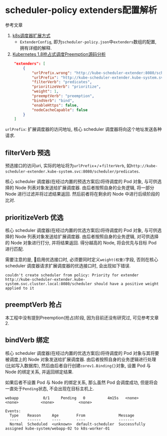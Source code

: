 # scheduler-policy extenders配置解析

参考文章

1. [k8s调度器扩展方式](https://blog.csdn.net/yevvzi/article/details/79858170)
    - `ExtenderConfig`, 即为`scheduler-policy.json`中`extenders`数组的配置, 拥有详细的解释.
2. [Kubernetes 1.8抢占式调度Preemption源码分析](https://my.oschina.net/jxcdwangtao/blog/1563456)

```json
    "extenders": [
        {
            "urlPrefix.wrong": "http://kube-scheduler-extender:8080/scheduler",
            "urlPrefix": "http://kube-scheduler-extender.kube-system.svc:8080/scheduler",
            "filterVerb": "predicates",
            "prioritizeVerb": "prioritize",
            "weight": 1,
            "preemptVerb": "preemption",
            "bindVerb": "bind",
            "enableHttps": false,
            "nodeCacheCapable": false
        }
    ]
```

`urlPrefix`: 扩展调度器的访问地址, 核心 scheduler 调度器将向这个地址发送各种请求.

## filterVerb 预选

预选接口的访问uri, 实际的地址将为`urlPrefix`+`/`+`filterVerb`, 如`http://kube-scheduler-extender.kube-system.svc:8080/scheduler/predicates`.

核心 scheduler 调度器(在经过内置的预选方案后)将待调度的 Pod 对象, 与可供选择的 Node 列表对象发送给扩展调度器. 由后者按照自身的业务逻辑, 将一部分 Node 进行过滤并将过滤结果返回. 然后前者将在剩余的 Node 中进行后续阶段的比对.

## prioritizeVerb 优选

核心 scheduler 调度器(在经过内置的优选方案后)将待调度的 Pod 对象, 与可供选择的 Node 列表对象发送给扩展调度器. 由后者按照自身的业务逻辑, 对可供选择的 Node 对象进行打分, 并将结果返回. 得分越高的 Node, 将会优先与目标 Pod 进行匹配.

需要注意的是, 启用优选接口时, 必须要同时定义`weight(权重)`字段, 否则在核心 scheduler 调度器请求扩展调度器的优选接口时, 会出现如下错误.

```
couldn't create scheduler from policy: Priority for extender http://kube-scheduler-extender.kube-system.svc.cluster.local:8080/scheduler should have a positive weight applied to it
```

## preemptVerb 抢占

本工程中没有提到Preemption(抢占)阶段, 因为目前还没有研究过, 可见参考文章2.

## bindVerb 绑定

核心 scheduler 调度器(在经过内置的优选方案后)将待调度的 Pod 对象与其将要被调度上的 Node 对象发送给扩展调度器. 由后者按照自身的业务逻辑进行处理(比如写入数据库), 然后由后者自行创建`corev1.Binding{}`对象, 设置 Pod 与 Node 的绑定关系, 并返回绑定结果.

如果后者不设置 Pod 与 Node 的绑定关系, 那么虽然 Pod 会调度成功, 但是将会一直处于`Pending`状态, 不会出现在目标主机上.

```
webapp           0/1     Pending   0          4m15s   <none>          <none>          <none>           <none>
```

```
Events:
  Type    Reason     Age        From               Message
  ----    ------     ----       ----               -------
  Normal  Scheduled  <unknown>  default-scheduler  Successfully assigned kube-system/webapp-02 to k8s-worker-01
```
